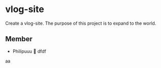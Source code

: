 <!-- @format -->

# vlog-site

Create a vlog-site. The purpose of this project is to expand to the world.

## Member

- Philipuuu 🥷
dfdf

aa